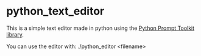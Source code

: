 # python_text_editor
This is a simple text editor made in python using the [Python Prompt Toolkit library](https://python-prompt-toolkit.readthedocs.io/en/master/index.html). 

You can use the editor with: ./python_editor \<filename\>
